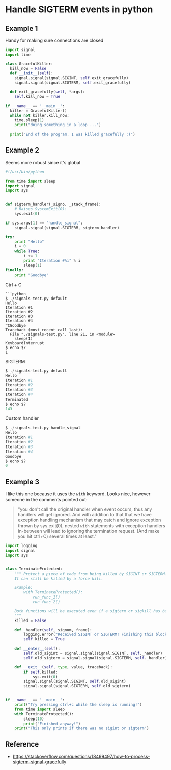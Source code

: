# Handle SIGTERM events in python

## Example 1
Handy for making sure connections are closed
```python
import signal
import time

class GracefulKiller:
  kill_now = False
  def __init__(self):
    signal.signal(signal.SIGINT, self.exit_gracefully)
    signal.signal(signal.SIGTERM, self.exit_gracefully)

  def exit_gracefully(self, *args):
    self.kill_now = True

if __name__ == '__main__':
  killer = GracefulKiller()
  while not killer.kill_now:
    time.sleep(1)
    print("doing something in a loop ...")
   
  print("End of the program. I was killed gracefully :)")
```

## Example 2
Seems more robust since it's global
```python
#!/usr/bin/python

from time import sleep
import signal
import sys


def sigterm_handler(_signo, _stack_frame):
    # Raises SystemExit(0):
    sys.exit(0)

if sys.argv[1] == "handle_signal":
    signal.signal(signal.SIGTERM, sigterm_handler)

try:
    print "Hello"
    i = 0
    while True:
        i += 1
        print "Iteration #%i" % i
        sleep(1)
finally:
    print "Goodbye"
```

Ctrl + C 
```shell
```python
$ ./signals-test.py default
Hello
Iteration #1
Iteration #2
Iteration #3
Iteration #4
^CGoodbye
Traceback (most recent call last):
  File "./signals-test.py", line 21, in <module>
    sleep(1)
KeyboardInterrupt
$ echo $?
1
```

SIGTERM
```python
$ ./signals-test.py default
Hello
Iteration #1
Iteration #2
Iteration #3
Iteration #4
Terminated
$ echo $?
143
```

Custom handler
```python
$ ./signals-test.py handle_signal
Hello
Iteration #1
Iteration #2
Iteration #3
Iteration #4
Goodbye
$ echo $?
0
```

## Example 3
I like this one because it uses the `with` keyword.  Looks nice, however someone in the comments pointed out:
> "you don't call the original handler when event occurs, thus any handlers will get ignored. And with addition to that that we have exception handling mechanism that may catch and ignore exception thrown by sys.exit(0), nested `with` statements with exception handlers in-between will lead to ignoring the termination request. (And make you hit ctrl+C) several times at least."
```python
import logging
import signal
import sys


class TerminateProtected:
    """ Protect a piece of code from being killed by SIGINT or SIGTERM.
    It can still be killed by a force kill.

    Example:
        with TerminateProtected():
            run_func_1()
            run_func_2()

    Both functions will be executed even if a sigterm or sigkill has been received.
    """
    killed = False

    def _handler(self, signum, frame):
        logging.error("Received SIGINT or SIGTERM! Finishing this block, then exiting.")
        self.killed = True

    def __enter__(self):
        self.old_sigint = signal.signal(signal.SIGINT, self._handler)
        self.old_sigterm = signal.signal(signal.SIGTERM, self._handler)

    def __exit__(self, type, value, traceback):
        if self.killed:
            sys.exit(0)
        signal.signal(signal.SIGINT, self.old_sigint)
        signal.signal(signal.SIGTERM, self.old_sigterm)


if __name__ == '__main__':
    print("Try pressing ctrl+c while the sleep is running!")
    from time import sleep
    with TerminateProtected():
        sleep(10)
        print("Finished anyway!")
    print("This only prints if there was no sigint or sigterm")
```

## Reference
- https://stackoverflow.com/questions/18499497/how-to-process-sigterm-signal-gracefully